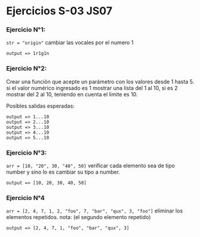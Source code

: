 # Ejercicios S-03 JS07

### Ejercicio N°1:
`str = "origin"`
cambiar las vocales por el numero 1

```
output => 1r1g1n
```

### Ejercicio N°2:
Crear una función que acepte un parámetro con los valores desde 1 hasta 5.
si el valor numérico ingresado es 1 mostrar una lista del 1 al 10, si es 2 mostrar del 2 al 10, teniendo en cuenta el limite es 10.

Posibles salidas esperadas:

```
output => 1...10
output => 2...10
output => 3...10
output => 4...10
output => 5...10
```

### Ejercicio N°3:
`arr = [10, "20", 30, "40", 50]`
verificar cada elemento sea de  tipo number y sino lo es cambiar su  tipo a number.

```
output => [10, 20, 30, 40, 50]
```

### Ejercicio N°4
`arr = [2, 4, 7, 1, 2, "foo", 7, "bar", "qux", 3, "foo"]`
eliminar los elementos repetidos.
nota: (el segundo elemento repetido)

```
output => [2, 4, 7, 1, "foo", "bar", "qux", 3]
```
